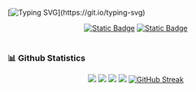 [![Typing SVG](https://readme-typing-svg.demolab.com?font=Charis+SIL&weight=900&size=25&duration=4000&pause=500&color=00C8F7&width=435&lines=Hi+there!+I'm+Iker+Ruiz.;Welcome+to+my+Github!)](https://git.io/typing-svg)
<div align="center" >
    <a href="https://linkedin.com/in/iker-ruiz-gonzález"><img alt="Static Badge" src="https://img.shields.io/badge/LinkedIn-0077B5?style=for-the-badge&logo=linkedin&logoColor=white"></a>
    <a href="https://www.42malaga.com/"><img alt="Static Badge" src="https://img.shields.io/badge/iker--ruiz-white?style=for-the-badge&logo=42&logoColor=black"></a>
</div><br>
<!-- Github Statistics -->

### 📊 Github Statistics
<!-- GITHUB STATISTICS -->
<div align="center">
<!--
https://github.community/t/support-theme-context-for-images-in-light-vs-dark-mode/147981/84
-->
    <img src="https://github.com/Ikeerruuiz99/github-stats/blob/master/generated/overview.svg#gh-dark-mode-only" />
    <img src="https://github.com/Ikeerruuiz99/github-stats/blob/master/generated/languages.svg#gh-dark-mode-only" />
    <img src="https://github.com/Ikeerruuiz99/github-stats/blob/master/generated/overview.svg#gh-dark-mode-only#gh-light-mode-only" />
    <img src="https://github.com/Ikeerruuiz99/github-stats/blob/master/generated/languages.svg#gh-dark-mode-only#gh-light-mode-only" />
    <a href="https://git.io/streak-stats">
        <img src="https://streak-stats.demolab.com?user=Ikeerruuiz99&theme=transparent&hide_border=true&date_format=j%20M%5B%20Y%5D&mode=weekly&ring=AD75E2&fire=AD75E2&currStreakNum=AD75E2EB&sideLabels=AD75E2&currStreakLabel=AD75E2&sideNums=AD75E2&dates=424242" alt="GitHub Streak" />
    </a>
</div>

<!--
**Ikeerruuiz99/Ikeerruuiz99** is a ✨ _special_ ✨ repository because its `README.md` (this file) appears on your GitHub profile.

Here are some ideas to get you started:

- 🔭 I’m currently working on ...
- 🌱 I’m currently learning ...
- 👯 I’m looking to collaborate on ...
- 🤔 I’m looking for help with ...
- 💬 Ask me about ...
- 📫 How to reach me: ...
- 😄 Pronouns: ...
- ⚡ Fun fact: ...
-->
